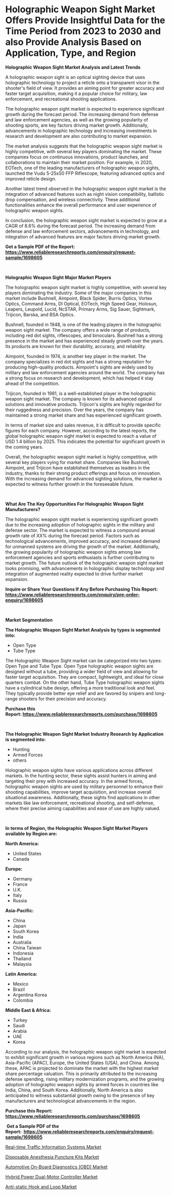 <p><h1>Holographic Weapon Sight Market Offers Provide Insightful Data for the Time Period from 2023 to 2030 and also Provide Analysis Based on Application, Type, and Region</h1></p><p><strong>Holographic Weapon Sight Market Analysis and Latest Trends</strong></p>
<p><p>A holographic weapon sight is an optical sighting device that uses holographic technology to project a reticle onto a transparent visor in the shooter's field of view. It provides an aiming point for greater accuracy and faster target acquisition, making it a popular choice for military, law enforcement, and recreational shooting applications.</p><p>The holographic weapon sight market is expected to experience significant growth during the forecast period. The increasing demand from defense and law enforcement agencies, as well as the growing popularity of shooting sports, are key factors driving market growth. Additionally, advancements in holographic technology and increasing investments in research and development are also contributing to market expansion.</p><p>The market analysis suggests that the holographic weapon sight market is highly competitive, with several key players dominating the market. These companies focus on continuous innovations, product launches, and collaborations to maintain their market position. For example, in 2020, EOTech, one of the leading manufacturers of holographic weapon sights, launched the Vudu 5-25x50 FFP Riflescope, featuring advanced optics and improved reticle design.</p><p>Another latest trend observed in the holographic weapon sight market is the integration of advanced features such as night vision compatibility, ballistic drop compensation, and wireless connectivity. These additional functionalities enhance the overall performance and user experience of holographic weapon sights.</p><p>In conclusion, the holographic weapon sight market is expected to grow at a CAGR of 8.6% during the forecast period. The increasing demand from defense and law enforcement sectors, advancements in technology, and integration of advanced features are major factors driving market growth.</p></p>
<p><strong>Get a Sample PDF of the Report:&nbsp; <a href="https://www.reliableresearchreports.com/enquiry/request-sample/1698605">https://www.reliableresearchreports.com/enquiry/request-sample/1698605</a></strong></p>
<p>&nbsp;</p>
<p><strong>Holographic Weapon Sight Major Market Players</strong></p>
<p><p>The holographic weapon sight market is highly competitive, with several key players dominating the industry. Some of the major companies in this market include Bushnell, Aimpoint, Black Spider, Burris Optics, Vortex Optics, Command Arms, DI Optical, EOTech, High Speed Gear, Holosun, Leapers, Leupold, Lucid, NcSTAR, Primary Arms, Sig Sauer, Sightmark, Trijicon, Barska, and BSA Optics.</p><p>Bushnell, founded in 1948, is one of the leading players in the holographic weapon sight market. The company offers a wide range of products, including red dot sights, riflescopes, and binoculars. Bushnell has a strong presence in the market and has experienced steady growth over the years. Its products are known for their durability, accuracy, and reliability.</p><p>Aimpoint, founded in 1974, is another key player in the market. The company specializes in red dot sights and has a strong reputation for producing high-quality products. Aimpoint's sights are widely used by military and law enforcement agencies around the world. The company has a strong focus on research and development, which has helped it stay ahead of the competition.</p><p>Trijicon, founded in 1981, is a well-established player in the holographic weapon sight market. The company is known for its advanced optical solutions and innovative products. Trijicon's sights are highly regarded for their ruggedness and precision. Over the years, the company has maintained a strong market share and has experienced significant growth.</p><p>In terms of market size and sales revenue, it is difficult to provide specific figures for each company. However, according to the latest reports, the global holographic weapon sight market is expected to reach a value of USD 1.4 billion by 2025. This indicates the potential for significant growth in the coming years.</p><p>Overall, the holographic weapon sight market is highly competitive, with several key players vying for market share. Companies like Bushnell, Aimpoint, and Trijicon have established themselves as leaders in the industry, thanks to their strong product offerings and focus on innovation. With the increasing demand for advanced sighting solutions, the market is expected to witness further growth in the foreseeable future.</p></p>
<p>&nbsp;</p>
<p><strong>What Are The Key Opportunities For Holographic Weapon Sight Manufacturers?</strong></p>
<p><p>The holographic weapon sight market is experiencing significant growth due to the increasing adoption of holographic sights in the military and defense sector. The market is expected to witness a compound annual growth rate of XX% during the forecast period. Factors such as technological advancements, improved accuracy, and increased demand for unmanned systems are driving the growth of the market. Additionally, the growing popularity of holographic weapon sights among law enforcement agencies and sports enthusiasts is further contributing to market growth. The future outlook of the holographic weapon sight market looks promising, with advancements in holographic display technology and integration of augmented reality expected to drive further market expansion.</p></p>
<p><strong>Inquire or Share Your Questions If Any Before Purchasing This Report: <a href="https://www.reliableresearchreports.com/enquiry/pre-order-enquiry/1698605">https://www.reliableresearchreports.com/enquiry/pre-order-enquiry/1698605</a></strong></p>
<p>&nbsp;</p>
<p><strong>Market Segmentation</strong></p>
<p><strong>The Holographic Weapon Sight Market Analysis by types is segmented into:</strong></p>
<p><ul><li>Open Type</li><li>Tube Type</li></ul></p>
<p><p>The Holographic Weapon Sight market can be categorized into two types: Open Type and Tube Type. Open Type holographic weapon sights are designed without a tube, providing a wider field of view and allowing for faster target acquisition. They are compact, lightweight, and ideal for close quarters combat. On the other hand, Tube Type holographic weapon sights have a cylindrical tube design, offering a more traditional look and feel. They typically provide better eye relief and are favored by snipers and long-range shooters for their precision and accuracy.</p></p>
<p><strong>Purchase this Report:&nbsp;<a href="https://www.reliableresearchreports.com/purchase/1698605">https://www.reliableresearchreports.com/purchase/1698605</a></strong></p>
<p>&nbsp;</p>
<p><strong>The Holographic Weapon Sight Market Industry Research by Application is segmented into:</strong></p>
<p><ul><li>Hunting</li><li>Armed Forces</li><li>others</li></ul></p>
<p><p>Holographic weapon sights have various applications across different markets. In the hunting sector, these sights assist hunters in aiming and targeting their prey with increased accuracy. In the armed forces, holographic weapon sights are used by military personnel to enhance their shooting capabilities, improve target acquisition, and increase overall situational awareness. Additionally, these sights find applications in other markets like law enforcement, recreational shooting, and self-defense, where their precise aiming capabilities and ease of use are highly valued.</p></p>
<p>&nbsp;</p>
<p><strong>In terms of Region, the Holographic Weapon Sight Market Players available by Region are:</strong></p>
<p>
    <p> <strong> North America: </strong>
        <ul>
            <li>United States</li>
            <li>Canada</li>
        </ul>
        </p> 
    <p> <strong> Europe: </strong>
        <ul>
            <li>Germany</li>
            <li>France</li>
            <li>U.K.</li>
            <li>Italy</li>
            <li>Russia</li>
        </ul>
        </p> 
    <p> <strong> Asia-Pacific: </strong>
        <ul>
            <li>China</li>
            <li>Japan</li>
            <li>South Korea</li>
            <li>India</li>
            <li>Australia</li>
            <li>China Taiwan</li>
            <li>Indonesia</li>
            <li>Thailand</li>
            <li>Malaysia</li>
        </ul>
        </p> 
    <p> <strong> Latin America: </strong>
        <ul>
            <li>Mexico</li>
            <li>Brazil</li>
            <li>Argentina Korea</li>
            <li>Colombia</li>
        </ul>
        </p> 
    <p> <strong> Middle East & Africa: </strong>
        <ul>
            <li>Turkey</li>
            <li>Saudi</li>
            <li>Arabia</li>
            <li>UAE</li>
            <li>Korea</li>
        </ul>
    </p>
    </p>
<p><p>According to our analysis, the holographic weapon sight market is expected to exhibit significant growth in various regions such as North America (NA), Asia-Pacific (APAC), Europe, the United States (USA), and China. Among these, APAC is projected to dominate the market with the highest market share percentage valuation. This is primarily attributed to the increasing defense spending, rising military modernization programs, and the growing adoption of holographic weapon sights by armed forces in countries like India, China, and South Korea. Additionally, North America is also anticipated to witness substantial growth owing to the presence of key manufacturers and technological advancements in the region.</p></p>
<p><strong>Purchase this Report: <a href="https://www.reliableresearchreports.com/purchase/1698605">https://www.reliableresearchreports.com/purchase/1698605</a></strong></p>
<p>&nbsp;<strong>Get a Sample PDF of the Report:&nbsp;&nbsp;<a href="https://www.reliableresearchreports.com/enquiry/request-sample/1698605">https://www.reliableresearchreports.com/enquiry/request-sample/1698605</a></strong></p>
<p><strong></strong></p>
<p><p><a href="https://www.linkedin.com/pulse/decoding-real-time-traffic-information-systems-market-zmb4e/">Real-time Traffic Information Systems Market</a></p><p><a href="https://medium.com/@jasonmartin866/analyzing-disposable-anesthesia-puncture-kits-market-global-industry-perspective-and-forecast-3d26b6c7d45f">Disposable Anesthesia Puncture Kits Market</a></p><p><a href="https://www.linkedin.com/pulse/automotive-on-board-diagnostics-obd-market-insights-players-tiuve/">Automotive On-Board Diagnostics (OBD) Market</a></p><p><a href="https://www.linkedin.com/pulse/hybrid-power-dual-motor-controller-market-research-report-mt3te/">Hybrid Power Dual-Motor Controller Market</a></p><p><a href="https://medium.com/@williammann19/anti-static-hook-and-loop-market-exploring-market-share-market-trends-and-future-growth-89e2b6262dd1">Anti-static Hook and Loop Market</a></p></p>